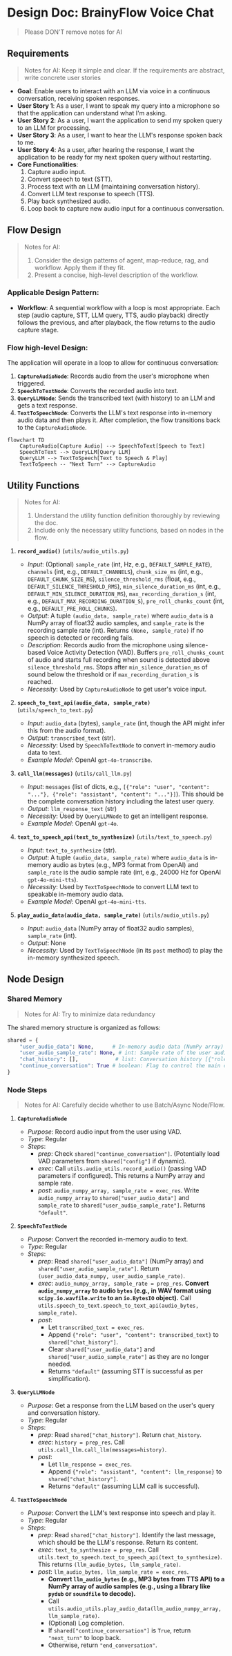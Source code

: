 # Design Doc: BrainyFlow Voice Chat

> Please DON'T remove notes for AI

## Requirements

> Notes for AI: Keep it simple and clear.
> If the requirements are abstract, write concrete user stories

-   **Goal**: Enable users to interact with an LLM via voice in a continuous conversation, receiving spoken responses.
-   **User Story 1**: As a user, I want to speak my query into a microphone so that the application can understand what I'm asking.
-   **User Story 2**: As a user, I want the application to send my spoken query to an LLM for processing.
-   **User Story 3**: As a user, I want to hear the LLM's response spoken back to me.
-   **User Story 4**: As a user, after hearing the response, I want the application to be ready for my next spoken query without restarting.
-   **Core Functionalities**:
    1.  Capture audio input.
    2.  Convert speech to text (STT).
    3.  Process text with an LLM (maintaining conversation history).
    4.  Convert LLM text response to speech (TTS).
    5.  Play back synthesized audio.
    6.  Loop back to capture new audio input for a continuous conversation.

## Flow Design

> Notes for AI:
> 1. Consider the design patterns of agent, map-reduce, rag, and workflow. Apply them if they fit.
> 2. Present a concise, high-level description of the workflow.

### Applicable Design Pattern:

-   **Workflow**: A sequential workflow with a loop is most appropriate. Each step (audio capture, STT, LLM query, TTS, audio playback) directly follows the previous, and after playback, the flow returns to the audio capture stage.

### Flow high-level Design:

The application will operate in a loop to allow for continuous conversation:
1.  **`CaptureAudioNode`**: Records audio from the user\'s microphone when triggered.
2.  **`SpeechToTextNode`**: Converts the recorded audio into text.
3.  **`QueryLLMNode`**: Sends the transcribed text (with history) to an LLM and gets a text response.
4.  **`TextToSpeechNode`**: Converts the LLM\'s text response into in-memory audio data and then plays it. After completion, the flow transitions back to the `CaptureAudioNode`.

```mermaid
flowchart TD
    CaptureAudio[Capture Audio] --> SpeechToText[Speech to Text]
    SpeechToText --> QueryLLM[Query LLM]
    QueryLLM --> TextToSpeech[Text to Speech & Play]
    TextToSpeech -- "Next Turn" --> CaptureAudio
```

## Utility Functions

> Notes for AI:
> 1. Understand the utility function definition thoroughly by reviewing the doc.
> 2. Include only the necessary utility functions, based on nodes in the flow.

1.  **`record_audio()`** (`utils/audio_utils.py`)
    -   *Input*: (Optional) `sample_rate` (int, Hz, e.g., `DEFAULT_SAMPLE_RATE`), `channels` (int, e.g., `DEFAULT_CHANNELS`), `chunk_size_ms` (int, e.g., `DEFAULT_CHUNK_SIZE_MS`), `silence_threshold_rms` (float, e.g., `DEFAULT_SILENCE_THRESHOLD_RMS`), `min_silence_duration_ms` (int, e.g., `DEFAULT_MIN_SILENCE_DURATION_MS`), `max_recording_duration_s` (int, e.g., `DEFAULT_MAX_RECORDING_DURATION_S`), `pre_roll_chunks_count` (int, e.g., `DEFAULT_PRE_ROLL_CHUNKS`).
    -   *Output*: A tuple `(audio_data, sample_rate)` where `audio_data` is a NumPy array of float32 audio samples, and `sample_rate` is the recording sample rate (int). Returns `(None, sample_rate)` if no speech is detected or recording fails.
    -   *Description*: Records audio from the microphone using silence-based Voice Activity Detection (VAD). Buffers `pre_roll_chunks_count` of audio and starts full recording when sound is detected above `silence_threshold_rms`. Stops after `min_silence_duration_ms` of sound below the threshold or if `max_recording_duration_s` is reached.
    -   *Necessity*: Used by `CaptureAudioNode` to get user\'s voice input.

2.  **`speech_to_text_api(audio_data, sample_rate)`** (`utils/speech_to_text.py`)
    -   *Input*: `audio_data` (bytes), `sample_rate` (int, though the API might infer this from the audio format).
    -   *Output*: `transcribed_text` (str).
    -   *Necessity*: Used by `SpeechToTextNode` to convert in-memory audio data to text.
    -   *Example Model*: OpenAI `gpt-4o-transcribe`.

3.  **`call_llm(messages)`** (`utils/call_llm.py`)
    -   *Input*: `messages` (list of dicts, e.g., `[{"role": "user", "content": "..."}, {"role": "assistant", "content": "..."}]`). This should be the complete conversation history including the latest user query.
    -   *Output*: `llm_response_text` (str)
    -   *Necessity*: Used by `QueryLLMNode` to get an intelligent response.
    -   *Example Model*: OpenAI `gpt-4o`.

4.  **`text_to_speech_api(text_to_synthesize)`** (`utils/text_to_speech.py`)
    -   *Input*: `text_to_synthesize` (str).
    -   *Output*: A tuple `(audio_data, sample_rate)` where `audio_data` is in-memory audio as bytes (e.g., MP3 format from OpenAI) and `sample_rate` is the audio sample rate (int, e.g., 24000 Hz for OpenAI `gpt-4o-mini-tts`).
    -   *Necessity*: Used by `TextToSpeechNode` to convert LLM text to speakable in-memory audio data.
    -   *Example Model*: OpenAI `gpt-4o-mini-tts`.

5.  **`play_audio_data(audio_data, sample_rate)`** (`utils/audio_utils.py`)
    -   *Input*: `audio_data` (NumPy array of float32 audio samples), `sample_rate` (int).
    -   *Output*: None
    -   *Necessity*: Used by `TextToSpeechNode` (in its `post` method) to play the in-memory synthesized speech.

## Node Design

### Shared Memory

> Notes for AI: Try to minimize data redundancy

The shared memory structure is organized as follows:

```python
shared = {
    "user_audio_data": None,      # In-memory audio data (NumPy array) from user
    "user_audio_sample_rate": None, # int: Sample rate of the user audio
    "chat_history": [],            # list: Conversation history [{"role": "user/assistant", "content": "..."}]
    "continue_conversation": True # boolean: Flag to control the main conversation loop
}
```

### Node Steps

> Notes for AI: Carefully decide whether to use Batch/Async Node/Flow.

1.  **`CaptureAudioNode`**
    -   *Purpose*: Record audio input from the user using VAD.
    -   *Type*: Regular
    -   *Steps*:
        -   *prep*: Check `shared["continue_conversation"]`. (Potentially load VAD parameters from `shared["config"]` if dynamic).
        -   *exec*: Call `utils.audio_utils.record_audio()` (passing VAD parameters if configured). This returns a NumPy array and sample rate.
        -   *post*: `audio_numpy_array, sample_rate = exec_res`. Write `audio_numpy_array` to `shared["user_audio_data"]` and `sample_rate` to `shared["user_audio_sample_rate"]`. Returns `"default"`.

2.  **`SpeechToTextNode`**
    -   *Purpose*: Convert the recorded in-memory audio to text.
    -   *Type*: Regular
    -   *Steps*:
        -   *prep*: Read `shared["user_audio_data"]` (NumPy array) and `shared["user_audio_sample_rate"]`. Return `(user_audio_data_numpy, user_audio_sample_rate)`.
        -   *exec*: `audio_numpy_array, sample_rate = prep_res`. **Convert `audio_numpy_array` to audio `bytes` (e.g., in WAV format using `scipy.io.wavfile.write` to an `io.BytesIO` object).** Call `utils.speech_to_text.speech_to_text_api(audio_bytes, sample_rate)`.
        -   *post*:
            -   Let `transcribed_text = exec_res`.
            -   Append `{"role": "user", "content": transcribed_text}` to `shared["chat_history"]`.
            -   Clear `shared["user_audio_data"]` and `shared["user_audio_sample_rate"]` as they are no longer needed.
            -   Returns `"default"` (assuming STT is successful as per simplification).

3.  **`QueryLLMNode`**
    -   *Purpose*: Get a response from the LLM based on the user's query and conversation history.
    -   *Type*: Regular
    -   *Steps*:
        -   *prep*: Read `shared["chat_history"]`. Return `chat_history`.
        -   *exec*: `history = prep_res`. Call `utils.call_llm.call_llm(messages=history)`.
        -   *post*:
            -   Let `llm_response = exec_res`.
            -   Append `{"role": "assistant", "content": llm_response}` to `shared["chat_history"]`.
            -   Returns `"default"` (assuming LLM call is successful).

4.  **`TextToSpeechNode`**
    -   *Purpose*: Convert the LLM's text response into speech and play it.
    -   *Type*: Regular
    -   *Steps*:
        -   *prep*: Read `shared["chat_history"]`. Identify the last message, which should be the LLM's response. Return its content.
        -   *exec*: `text_to_synthesize = prep_res`. Call `utils.text_to_speech.text_to_speech_api(text_to_synthesize)`. This returns `(llm_audio_bytes, llm_sample_rate)`.
        -   *post*: `llm_audio_bytes, llm_sample_rate = exec_res`.
            -   **Convert `llm_audio_bytes` (e.g., MP3 bytes from TTS API) to a NumPy array of audio samples (e.g., using a library like `pydub` or `soundfile` to decode).**
            -   Call `utils.audio_utils.play_audio_data(llm_audio_numpy_array, llm_sample_rate)`.
            -   (Optional) Log completion.
            -   If `shared["continue_conversation"]` is `True`, return `"next_turn"` to loop back.
            -   Otherwise, return `"end_conversation"`.
